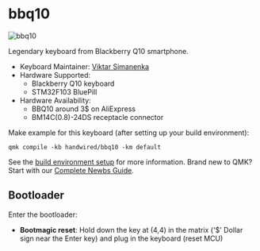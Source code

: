 # bbq10

![bbq10](https://i.imgur.com/64zl30s.jpeg)

Legendary keyboard from Blackberry Q10 smartphone.

* Keyboard Maintainer: [Viktar Simanenka](https://github.com/viteo)
* Hardware Supported: 
   * Blackberry Q10 keyboard
   * STM32F103 BluePill
* Hardware Availability:
   * BBQ10 around 3$ on AliExpress
   * BM14C(0.8)-24DS receptacle connector

Make example for this keyboard (after setting up your build environment):

    qmk compile -kb handwired/bbq10 -km default

See the [build environment setup](https://docs.qmk.fm/#/getting_started_build_tools) for more information. Brand new to QMK? Start with our [Complete Newbs Guide](https://docs.qmk.fm/#/newbs).

## Bootloader

Enter the bootloader:

* **Bootmagic reset**: Hold down the key at (4,4) in the matrix ('$' Dollar sign near the Enter key) and plug in the keyboard (reset MCU)
